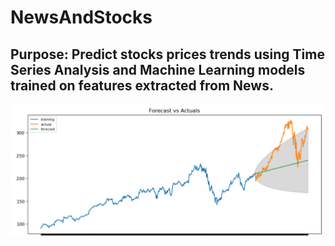 # NewsAndStocks
Purpose: Predict stocks prices trends using Time Series Analysis and Machine Learning models trained on features extracted from News.
---

![](./static/ts.png)


